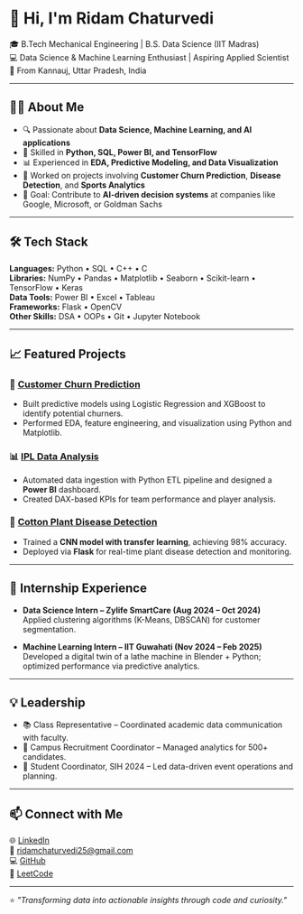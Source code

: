 # 👋 Hi, I'm Ridam Chaturvedi

🎓 B.Tech Mechanical Engineering | B.S. Data Science (IIT Madras)  
💻 Data Science & Machine Learning Enthusiast | Aspiring Applied Scientist  
📍 From Kannauj, Uttar Pradesh, India  

---

## 👨‍💻 About Me
- 🔍 Passionate about **Data Science, Machine Learning, and AI applications**
- 🧠 Skilled in **Python, SQL, Power BI, and TensorFlow**
- 📊 Experienced in **EDA, Predictive Modeling, and Data Visualization**
- 🤖 Worked on projects involving **Customer Churn Prediction**, **Disease Detection**, and **Sports Analytics**
- 🎯 Goal: Contribute to **AI-driven decision systems** at companies like Google, Microsoft, or Goldman Sachs

---

## 🛠️ Tech Stack

**Languages:** Python • SQL • C++ • C  
**Libraries:** NumPy • Pandas • Matplotlib • Seaborn • Scikit-learn • TensorFlow • Keras  
**Data Tools:** Power BI • Excel • Tableau  
**Frameworks:** Flask • OpenCV  
**Other Skills:** DSA • OOPs • Git • Jupyter Notebook

---

## 📈 Featured Projects

### 🧩 [Customer Churn Prediction](https://github.com/RidamChaturvedi/Customer-Churn-Prediction-for-Subscription)
- Built predictive models using Logistic Regression and XGBoost to identify potential churners.  
- Performed EDA, feature engineering, and visualization using Python and Matplotlib.

### 📊 [IPL Data Analysis](https://github.com/RidamChaturvedi/IPL-Data-Analysis)
- Automated data ingestion with Python ETL pipeline and designed a **Power BI** dashboard.  
- Created DAX-based KPIs for team performance and player analysis.

### 🌿 [Cotton Plant Disease Detection](https://github.com/RidamChaturvedi/Cotton-Plant-Disease-Detection)
- Trained a **CNN model with transfer learning**, achieving 98% accuracy.  
- Deployed via **Flask** for real-time plant disease detection and monitoring.

---

## 🧠 Internship Experience

- **Data Science Intern – Zylife SmartCare (Aug 2024 – Oct 2024)**  
  Applied clustering algorithms (K-Means, DBSCAN) for customer segmentation.

- **Machine Learning Intern – IIT Guwahati (Nov 2024 – Feb 2025)**  
  Developed a digital twin of a lathe machine in Blender + Python; optimized performance via predictive analytics.

---

## 💡 Leadership
- 📚 Class Representative – Coordinated academic data communication with faculty.  
- 🧩 Campus Recruitment Coordinator – Managed analytics for 500+ candidates.  
- 🚀 Student Coordinator, SIH 2024 – Led data-driven event operations and planning.

---

## 📫 Connect with Me
🌐 [LinkedIn](https://www.linkedin.com/in/ridam-chaturvedi-531797261/)  
📧 [ridamchaturvedi25@gmail.com](mailto:ridamchaturvedi25@gmail.com)  
💻 [GitHub](https://github.com/RidamChaturvedi)  
💪 [LeetCode](https://leetcode.com/u/_Ridam_/)

---

⭐️ *"Transforming data into actionable insights through code and curiosity."*  
